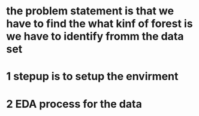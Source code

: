 # the problem statement is that we have to find the what kinf of forest is we have to identify fromm the data set 
# 1 stepup is to setup the envirment 
# 2 EDA process for the data 
